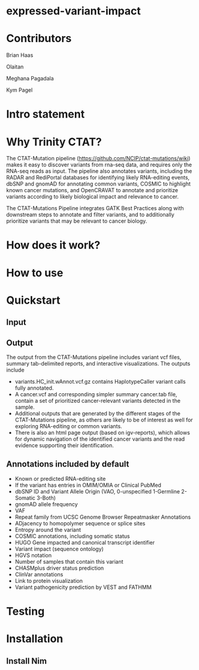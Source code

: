 # expressed-variant-impact

# Contributors
Brian Haas 

Olaitan

Meghana Pagadala 

Kym Pagel


# Intro statement

# Why Trinity CTAT?

The CTAT-Mutation pipeline (https://github.com/NCIP/ctat-mutations/wiki) makes it easy to discover variants from rna-seq data, and requires only the RNA-seq reads as input. The pipeline also annotates variants, including the RADAR and RediPortal databases for identifying likely RNA-editing events, dbSNP and gnomAD for annotating common variants, COSMIC to highlight known cancer mutations, and OpenCRAVAT to annotate and prioritize variants according to likely biological impact and relevance to cancer.

The CTAT-Mutations Pipeline integrates GATK Best Practices along with downstream steps to annotate and filter variants, and to additionally prioritize variants that may be relevant to cancer biology. 

# How does it work?

# How to use

# Quickstart

## Input

## Output

The output from the CTAT-Mutations pipeline includes variant vcf files, summary tab-delimited reports, and interactive visualizations. The outputs include 

- variants.HC_init.wAnnot.vcf.gz contains HaplotypeCaller variant calls fully annotated. 
- A cancer.vcf and corresponding simpler summary cancer.tab file, contain a set of prioritized cancer-relevant variants detected in the sample. 
- Additional outputs that are generated by the different stages of the CTAT-Mutations pipeline, as others are likely to be of interest as well for exploring RNA-editing or common variants. 
- There is also an html page output (based on igv-reports), which allows for dynamic navigation of the identified cancer variants and the read evidence supporting their identification. 


## Annotations included by default

- Known or predicted RNA-editing site
- If the variant has entries in OMIM/OMIA or Clinical PubMed
- dbSNP ID and Variant Allele Origin (VAO, 0-unspecified 1-Germline 2-Somatic 3-Both)
- gnomAD allele frequency
- VAF
- Repeat family from UCSC Genome Browser Repeatmasker Annotations
- ADjacency to homopolymer sequence or splice sites
- Entropy around the variant
- COSMIC annotations, including somatic status
- HUGO Gene impacted and canonical transcript identifier
- Variant impact (sequence ontology)
- HGVS notation
- Number of samples that contain this variant
- CHASMplus driver status prediction
- ClinVar annotations
- Link to protein visualization
- Variant pathogenicity prediction by VEST and FATHMM

# Testing

# Installation

## Install Nim
